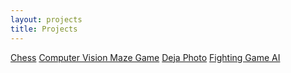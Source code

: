 ```yaml
---
layout: projects
title: Projects
---
```


[Chess](chess)
[Computer Vision Maze Game](cvmaze)
[Deja Photo](dejaphoto)
[Fighting Game AI](fightingai)
